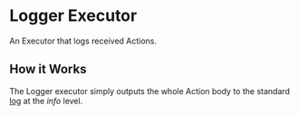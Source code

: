 # Logger Executor

An Executor that logs received Actions.

## How it Works

The Logger executor simply outputs the whole Action body 
to the standard [log](https://crates.io/crates/log) at the _info_ level.
